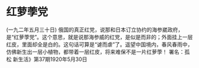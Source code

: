 # 红萝荸党
(一九二年五月三十日)
俄国的真正红党，说那和日本订立协约的海参崴政府，是“红萝荸党”。这个意思，就是说那海参威的红党，是似是而非的；外面挂上一层红皮，里面却全是白的。这句话可算是“谑而虐”了。遥望中国境内，春风春雨中，仿佛新生出一层小植物，都带着一层红皮，将来难保不是一片红萝荸！
署名：孤松
新生活》第37期1920年5月30日
